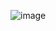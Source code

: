 ![image](https://github.com/mukulkk21/Login-Page/assets/111633385/65108f3b-a5a5-4854-a8e5-d7e735cdcb1f)
